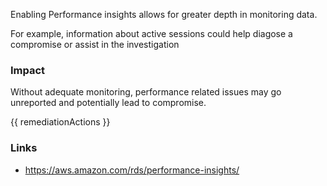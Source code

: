 
Enabling Performance insights allows for greater depth in monitoring data.
		
For example, information about active sessions could help diagose a compromise or assist in the investigation

### Impact
Without adequate monitoring, performance related issues may go unreported and potentially lead to compromise.

<!-- DO NOT CHANGE -->
{{ remediationActions }}

### Links
- https://aws.amazon.com/rds/performance-insights/


